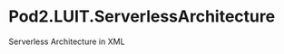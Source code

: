 # Pod2.LUIT.ServerlessArchitecture
Serverless Architecture in XML 

<mxfile version="21.6.8" etag="L9s9K-k9_iI-KxN-vPjW" type="device">
  <io>
    <config>
      <export>
        <format id="svg">
          <add-shadow value="false"/>
          <page-size id="a4"/>
        </format>
      </export>
    </config>
  </io>
  <diagram id="u5e9K_cCOKhp5r86j6-i" name="Page-1">
    <mxGraphModel etag="mnr7j-q88-jhzvYvKz4S" grid="1" gridSize="10" guides="1" tooltips="1" connect="1" arrows="1" fold="1" page="1" pageScale="1" pageWidth="850" pageHeight="1100" math="0" shadow="0">
      <root>
        <mxCell id="0"/>
        <mxCell id="1" parent="0"/>
        <mxCell id="2" value="User/Client" style="rounded=1;whiteSpace=wrap;html=1;" vertex="1" parent="1">
          <mxGeometry x="40" y="160" width="80" height="40" as="geometry"/>
        </mxCell>
        <mxCell id="3" value="Route 53" style="rounded=1;whiteSpace=wrap;html=1;fillColor=#60a917;fontColor=#ffffff;" vertex="1" parent="1">
          <mxGeometry x="160" y="160" width="80" height="40" as="geometry"/>
        </mxCell>
        <mxCell id="4" value="CloudFront" style="rounded=1;whiteSpace=wrap;html=1;fillColor=#008ec2;fontColor=#ffffff;" vertex="1" parent="1">
          <mxGeometry x="280" y="160" width="80" height="40" as="geometry"/>
        </mxCell>
        <mxCell id="5" value="S3 (Static Website)" style="rounded=1;whiteSpace=wrap;html=1;fillColor=#f59e0b;fontColor=#ffffff;" vertex="1" parent="1">
          <mxGeometry x="400" y="160" width="120" height="40" as="geometry"/>
        </mxCell>
        <mxCell id="6" value="API Gateway" style="rounded=1;whiteSpace=wrap;html=1;fillColor=#e67d00;fontColor=#ffffff;" vertex="1" parent="1">
          <mxGeometry x="280" y="240" width="80" height="40" as="geometry"/>
        </mxCell>
        <mxCell id="7" value="Lambda (User Interaction)" style="rounded=1;whiteSpace=wrap;html=1;fillColor=#b45f06;fontColor=#ffffff;" vertex="1" parent="1">
          <mxGeometry x="400" y="240" width="120" height="40" as="geometry"/>
        </mxCell>
        <mxCell id="8" value="DynamoDB (User Data)" style="rounded=1;whiteSpace=wrap;html=1;fillColor=#4a148c;fontColor=#ffffff;" vertex="1" parent="1">
          <mxGeometry x="560" y="240" width="120" height="40" as="geometry"/>
        </mxCell>
        <mxCell id="9" value="CodeCommit" style="rounded=1;whiteSpace=wrap;html=1;fillColor=#1a5235;fontColor=#ffffff;" vertex="1" parent="1">
          <mxGeometry x="160" y="360" width="80" height="40" as="geometry"/>
        </mxCell>
        <mxCell id="10" value="CodeBuild" style="rounded=1;whiteSpace=wrap;html=1;fillColor=#1a5235;fontColor=#ffffff;" vertex="1" parent="1">
          <mxGeometry x="280" y="360" width="80" height="40" as="geometry"/>
        </mxCell>
        <mxCell id="11" value="CodePipeline" style="rounded=1;whiteSpace=wrap;html=1;fillColor=#1a5235;fontColor=#ffffff;" vertex="1" parent="1">
          <mxGeometry x="400" y="360" width="80" height="40" as="geometry"/>
        </mxCell>
        <mxCell id="12" value="Approval Process" style="rounded=1;whiteSpace=wrap;html=1;fillColor=#1a5235;fontColor=#ffffff;" vertex="1" parent="1">
          <mxGeometry x="520" y="360" width="100" height="40" as="geometry"/>
        </mxCell>
        <mxCell id="13" value="IAM Role/Policies" style="rounded=1;whiteSpace=wrap;html=1;fillColor=#8e24aa;fontColor=#ffffff;" vertex="1" parent="1">
          <mxGeometry x="160" y="440" width="100" height="40" as="geometry"/>
        </mxCell>
        <mxCell id="14" value="S3 Bucket Policies" style="rounded=1;whiteSpace=wrap;html=1;fillColor=#8e24aa;fontColor=#ffffff;" vertex="1" parent="1">
          <mxGeometry x="280" y="440" width="100" height="40" as="geometry"/>
        </mxCell>
        <mxCell id="15" value="CloudWatch Logs" style="rounded=1;whiteSpace=wrap;html=1;fillColor=#43a047;fontColor=#ffffff;" vertex="1" parent="1">
          <mxGeometry x="400" y="440" width="100" height="40" as="geometry"/>
        </mxCell>
        <mxCell id="16" value="1. User requests website" style="text;html=1;align=left;verticalAlign=top;whiteSpace=wrap;overflow=hidden;" vertex="1" parent="1">
          <mxGeometry x="160" y="120" width="140" height="30" as="geometry"/>
        </mxCell>
        <mxCell id="17" value="2. Route 53 resolves to CloudFront" style="text;html=1;align=left;verticalAlign=top;whiteSpace=wrap;overflow=hidden;" vertex="1" parent="1">
          <mxGeometry x="280" y="120" width="180" height="30" as="geometry"/>
        </mxCell>
        <mxCell id="18" value="3. CloudFront delivers static content" style="text;html=1;align=left;verticalAlign=top;whiteSpace=wrap;overflow=hidden;" vertex="1" parent="1">
          <mxGeometry x="400" y="120" width="180" height="30" as="geometry"/>
        </mxCell>
        <mxCell id="19" value="4. User interaction via API" style="text;html=1;align=left;verticalAlign=top;whiteSpace=wrap;overflow=hidden;" vertex="1" parent="1">
          <mxGeometry x="280" y="200" width="140" height="30" as="geometry"/>
        </mxCell>
        <mxCell id="20" value="5. Lambda processes interaction" style="text;html=1;align=left;verticalAlign=top;whiteSpace=wrap;overflow=hidden;" vertex="1" parent="1">
          <mxGeometry x="400" y="200" width="160" height="30" as="geometry"/>
        </mxCell>
        <mxCell id="21" value="6. Data stored in DynamoDB" style="text;html=1;align=left;verticalAlign=top;whiteSpace=wrap;overflow=hidden;" vertex="1" parent="1">
          <mxGeometry x="560" y="200" width="140" height="30" as="geometry"/>
        </mxCell>
        <mxCell id="22" value="7. Code Commit" style="text;html=1;align=left;verticalAlign=top;whiteSpace=wrap;overflow=hidden;" vertex="1" parent="1">
          <mxGeometry x="160" y="320" width="140" height="30" as="geometry"/>
        </mxCell>
        <mxCell id="23" value="8. Code Build" style="text;html=1;align=left;verticalAlign=top;whiteSpace=wrap;overflow=hidden;" vertex="1" parent="1">
          <mxGeometry x="280" y="320" width="140" height="30" as="geometry"/>
        </mxCell>
        <mxCell id="24" value="9. Code Pipeline" style="text;html=1;align=left;verticalAlign=top;whiteSpace=wrap;overflow=hidden;" vertex="1" parent="1">
          <mxGeometry x="400" y="320" width="140" height="30" as="geometry"/>
        </mxCell>
        <mxCell id="25" value="10. Approval Process" style="text;html=1;align=left;verticalAlign=top;whiteSpace=wrap;overflow=hidden;" vertex="1" parent="1">
          <mxGeometry x="520" y="320" width="140" height="30" as="geometry"/>
        </mxCell>
        <mxCell id="26" value="11. IAM Roles" style="text;html=1;align=left;verticalAlign=top;whiteSpace=wrap;overflow=hidden;" vertex="1" parent="1">
          <mxGeometry x="160" y="400" width="140" height="30" as="geometry"/>
        </mxCell>
        <mxCell id="27" value="12. S3 Policies" style="text;html=1;align=left;verticalAlign=top;whiteSpace=wrap;overflow=hidden;" vertex="1" parent="1">
          <mxGeometry x="280" y="400" width="140" height="30" as="geometry"/>
        </mxCell>
        <mxCell id="28" value="13. CloudWatch Logs" style="text;html=1;align=left;verticalAlign=top;whiteSpace=wrap;overflow=hidden;" vertex="1" parent="1">
          <mxGeometry x="400" y="400" width="140" height="30" as="geometry"/>
        </mxCell>
        <mxCell id="29" style="edgeStyle=orthogonalEdgeStyle;rounded=0;orthogonalLoop=1;jettySize=auto;html=1;entryX=0;entryY=0.5;entryDx=0;entryDy=0;exitX=1;exitY=0.5;exitDx=0;exitDy=0;" edge="1" parent="1" source="2" target="3">
          <mxGeometry relative="1" as="geometry"/>
        </mxCell>
        <mxCell id="30" style="edgeStyle=orthogonalEdgeStyle;rounded=0;orthogonalLoop=1;jettySize=auto;html=1;entryX=0;entryY=0.5;entryDx=0;entryDy=0;exitX=1;exitY=0.5;exitDx=0;exitDy=0;" edge="1" parent="1" source="3" target="4">
          <mxGeometry relative="1" as="geometry"/>
        </mxCell>
        <mxCell id="31" style="edgeStyle=orthogonalEdgeStyle;rounded=0;orthogonalLoop=1;jettySize=auto;html=1;entryX=0;entryY=0.5;entryDx=0;entryDy=0;exitX=1;exitY=0.5;exitDx=0;exitDy=0;" edge="1" parent="1" source="4" target="5">
          <mxGeometry relative="1" as="geometry"/>
        </mxCell>
        <mxCell id="32" style="edgeStyle=orthogonalEdgeStyle;rounded=0;orthogonalLoop=1;jettySize=auto;html=1;entryX=0;entryY=0.5;entryDx=0;entryDy=0;exitX=1;exitY=0.5;exitDx=0;exitDy=0;" edge="1" parent="1" source="4" target="6">
          <mxGeometry relative="1" as="geometry"/>
        </mxCell>
        <mxCell id="33" style="edgeStyle=orthogonalEdgeStyle;rounded=0;orthogonalLoop=1;jettySize=auto;html=1;entryX=0;entryY=0.5;entryDx=0;entryDy=0;exitX=1;exitY=0.5;exitDx=0;exitDy=0;" edge="1" parent="1" source="6" target="7">
          <mxGeometry relative="1" as="geometry"/>
        </mxCell>
        <mxCell id="34" style="edgeStyle=orthogonalEdgeStyle;rounded=0;orthogonalLoop=1;jettySize=auto;html=1;entryX=0;entryY=0.5;entryDx=0;entryDy=0;exitX=1;exitY=0.5;exitDx=0;exitDy=0;" edge="1" parent="1" source="7" target="8">
          <mxGeometry relative="1" as="geometry"/>
        </mxCell>
        <mxCell id="35" style="edgeStyle=orthogonalEdgeStyle;rounded=0;orthogonalLoop=1;jettySize=auto;html=1;entryX=0;entryY=0.5;entryDx=0;entryDy=0;exitX=1;exitY=0.5;exitDx=0;exitDy=0;" edge="1" parent="1" source="9" target="10">
          <mxGeometry relative="1" as="geometry"/>
        </mxCell>
        <mxCell id="36" style="edgeStyle=orthogonalEdgeStyle;rounded=0;orthogonalLoop=1;jettySize=auto;html=1;entryX=0;entryY=0.5;entryDx=0;entryDy=0;exitX=1;exitY=0.5;exitDx=0;exitDy=0;" edge="1" parent="1" source="10" target="11">
          <mxGeometry relative="1" as="geometry"/>
        </mxCell>
        <mxCell id="37" style="edgeStyle=orthogonalEdgeStyle;rounded=0;orthogonalLoop=1;jettySize=auto;html=1;entryX=0;entryY=0.5;entryDx=0;entryDy=0;exitX=1;exitY=0.5;exitDx=0;exitDy=0;" edge="1" parent="1" source="11" target="12">
          <mxGeometry relative="1" as="geometry"/>
        </mxCell>
        <mxCell id="38" style="edgeStyle=orthogonalEdgeStyle;rounded=0;orthogonalLoop=1;jettySize=auto;html=1;entryX=0;entryY=0.5;entryDx=0;entryDy=0;exitX=0;exitY=0.5;exitDx=0;exitDy=0;" edge="1" parent="1" source="11" target="5">
          <mxGeometry relative="1" as="geometry"/>
        </mxCell>
        <mxCell id="39" style="edgeStyle=orthogonalEdgeStyle;rounded=0;orthogonalLoop=1;jettySize=auto;html=1;entryX=0;entryY=0.5;entryDx=0;entryDy=0;" edge="1" parent="1" source="9" target="13">
          <mxGeometry relative="1" as="geometry"/>
        </mxCell>
        <mxCell id="40" style="edgeStyle=orthogonalEdgeStyle;rounded=0;orthogonalLoop=1;jettySize=auto;html=1;entryX=0;entryY=0.5;entryDx=0;entryDy=0;" edge="1" parent="1" source="14" target="5">
          <mxGeometry relative="1" as="geometry"/>
        </mxCell>
        <mxCell id="41" style="edgeStyle=orthogonalEdgeStyle;rounded=0;orthogonalLoop=1;jettySize=auto;html=1;entryX=0;entryY=0.5;entryDx=0;entryDy=0;" edge="1" parent="1" source="10" target="15">
          <mxGeometry relative="1" as="geometry"/>
        </mxCell>
      </root>
    </mxGraphModel>
  </diagram>
</mxfile>
